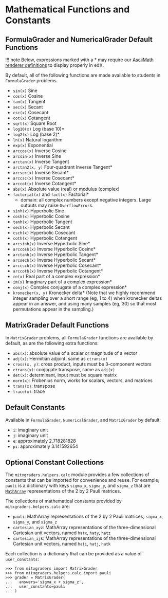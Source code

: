 # Mathematical Functions and Constants

## FormulaGrader and NumericalGrader Default Functions

!!! note
    Below, expressions marked with a * may require our [AsciiMath renderer definitions](renderer.md) to display properly in edX.

By default, all of the following functions are made available to students in `FormulaGrader` problems.

- `sin(x)` Sine
- `cos(x)` Cosine
- `tan(x)` Tangent
- `sec(x)` Secant
- `csc(x)` Cosecant
- `cot(x)` Cotangent
- `sqrt(x)` Square Root
- `log10(x)` Log (base 10)*
- `log2(x)` Log (base 2)*
- `ln(x)` Natural logarithm
- `exp(x)` Exponential
- `arccos(x)` Inverse Cosine
- `arcsin(x)` Inverse Sine
- `arctan(x)` Inverse Tangent
- `arctan2(x, y)` Four-quadrant Inverse Tangent*
- `arcsec(x)` Inverse Secant*
- `arccsc(x)` Inverse Cosecant*
- `arccot(x)` Inverse Cotangent*
- `abs(x)` Absolute value (real) or modulus (complex)
- `factorial(x)` and `fact(x)` Factorial*
    - domain: all complex numbers except negative integers. Large outputs may raise `OverflowError`s.
- `sinh(x)` Hyperbolic Sine
- `cosh(x)` Hyperbolic Cosine
- `tanh(x)` Hyperbolic Tangent
- `sech(x)` Hyperbolic Secant
- `csch(x)` Hyperbolic Cosecant
- `coth(x)` Hyperbolic Cotangent
- `arcsinh(x)` Inverse Hyperbolic Sine*
- `arccosh(x)` Inverse Hyperbolic Cosine*
- `arctanh(x)` Inverse Hyperbolic Tangent*
- `arcsech(x)` Inverse Hyperbolic Secant*
- `arccsch(x)` Inverse Hyperbolic Cosecant*
- `arccoth(x)` Inverse Hyperbolic Cotangent*
- `re(x)` Real part of a complex expression*
- `im(x)` Imaginary part of a complex expression*
- `conj(x)` Complex conjugate of a complex expression*
- `kronecker(x, y)` Kronecker delta* (Note that we highly recommend integer sampling over a short range (eg, 1 to 4) when kronecker deltas appear in an answer, and using many samples (eg, 30) so that most permutations appear in the sampling.)

## MatrixGrader Default Functions

In `MatrixGrader` problems, all `FormulaGrader` functions are available by default, as are the following extra functions:

- `abs(x)`: absolute value of a scalar or magnitude of a vector
- `adj(x)`: Hermitian adjoint, same as `ctrans(x)`
- `cross(x, y)`: cross product, inputs must be 3-component vectors
- `ctrans(x)`: conjugate transpose, same as `adj(x)`
- `det(x)`: determinant, input must be square matrix
- `norm(x)`: Frobenius norm, works for scalars, vectors, and matrices
- `trans(x)`: transpose
- `trace(x)`: trace

## Default Constants
Available in `FormulaGrader`, `NumericalGrader`, and `MatrixGrader` by default:

- `i`: imaginary unit
- `j`: imaginary unit
- `e`: approximately 2.718281828
- `pi`: approximately 3.141592654

## Optional Constant Collections
The `mitxgraders.helpers.calc` module provides a few collections of constants that can be imported for convenience and reuse. For example, `pauli` is a dictionary with keys `sigma_x`, `sigma_y`, and `sigma_z` that are [`MathArray`](matrix_grader/matrix_grader/#matrix-operations-and-matharrays) representations of the 2 by 2 Pauli matrices.

The collections of mathematical constants provided by `mitxgraders.helpers.calc` are:

- `pauli`: MathArray representations of the 2 by 2 Pauli matrices, `sigma_x`, `sigma_y`, and `sigma_z`
- `cartesian_xyz`: MathArray representations of the three-dimensional Cartesian unit vectors, named `hatx`, `haty`, `hatz`
- `cartesian_ijk`: MathArray representations of the three-dimensional Cartesian unit vectors, named `hati`, `hatj`, `hatk`

Each collection is a dictionary that can be provided as a value of `user_constants`:

```pycon
>>> from mitxgraders import MatrixGrader
>>> from mitxgraders.helpers.calc import pauli
>>> grader = MatrixGrader(
...   answers='sigma_x + sigma_z',
...   user_constants=pauli
... )

```
